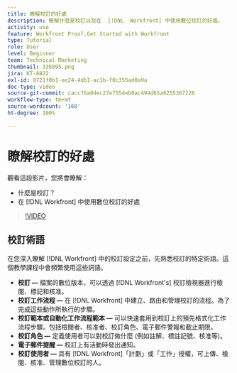 ```yaml
---
title: 瞭解校訂的好處
description: 瞭解什麼是校訂以及在  [!DNL  Workfront] 中使用數位校訂的好處。
activity: use
feature: Workfront Proof,Get Started with Workfront
type: Tutorial
role: User
level: Beginner
team: Technical Marketing
thumbnail: 336095.png
jira: KT-8822
exl-id: 9721f0b1-ee24-4db1-ac1b-f0c355ad0a9a
doc-type: video
source-git-commit: cacc76a0dec27e7554eb0ac494d65a9255367226
workflow-type: tm+mt
source-wordcount: '168'
ht-degree: 100%

---
```


# 瞭解校訂的好處

觀看這段影片，您將會瞭解：

* 什麼是校訂？
* 在 [!DNL Workfront] 中使用數位校訂的好處

>[!VIDEO](https://video.tv.adobe.com/v/336095/?quality=12&learn=on)

## 校訂術語

在您深入瞭解 [!DNL  Workfront] 中的校訂設定之前，先熟悉校訂的特定術語。這個教學課程中會頻繁使用這些詞語。

* **校訂 —** 檔案的數位版本，可以透過 [!DNL Workfront's] 校訂檢視器進行檢閱、標記和核准。
* **校訂工作流程 —** 在 [!DNL Workfront] 中建立、路由和管理校訂的流程。為了完成這些動作所執行的步驟。
* **校訂範本或自動化工作流程範本 —** 可以快速套用到校訂上的預先格式化工作流程步驟。包括檢閱者、核准者、校訂角色、電子郵件警報和截止期限。
* **校訂角色 —** 定義使用者可以對校訂做什麼 (例如註解、標註記號、核准等)。
* **電子郵件提醒 —** 校訂上有活動時發出通知。
* **校訂使用者 —** 具有 [!DNL Workfront]「計劃」或「工作」授權，可上傳、檢閱、核准、管理數位校訂的人。

